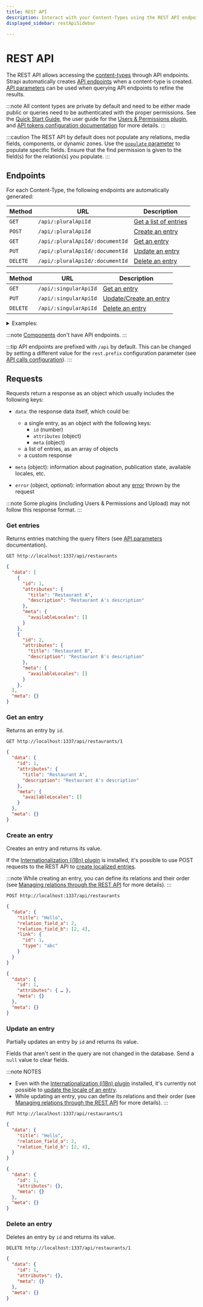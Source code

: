```yaml
---
title: REST API
description: Interact with your Content-Types using the REST API endpoints Strapi generates for you.
displayed_sidebar: restApiSidebar

---
```


# REST API

The REST API allows accessing the [content-types](/dev-docs/backend-customization/models) through API endpoints. Strapi automatically creates [API endpoints](#endpoints) when a content-type is created. [API parameters](/dev-docs/api/rest/parameters) can be used when querying API endpoints to refine the results.

:::note
All content types are private by default and need to be either made public or queries need to be authenticated with the proper permissions. See the [Quick Start Guide](/dev-docs/quick-start#step-3-set-roles--permissions), the user guide for the [Users & Permissions plugin](/user-docs/users-roles-permissions/configuring-end-users-roles), and [API tokens configuration documentation](/dev-docs/configurations/api-tokens) for more details.
:::

:::caution
The REST API by default does not populate any relations, media fields, components, or dynamic zones. Use the [`populate` parameter](/dev-docs/api/rest/populate-select) to populate specific fields. Ensure that the find permission is given to the field(s) for the relation(s) you populate.
:::

## Endpoints

For each Content-Type, the following endpoints are automatically generated:

<Tabs groupId="collection-single">

<TabItem value="collection-type" label="Collection type">

| Method   | URL                             | Description                           |
| -------- | ------------------------------- | ------------------------------------- |
| `GET`    | `/api/:pluralApiId`             | [Get a list of entries](#get-entries) |
| `POST`   | `/api/:pluralApiId`             | [Create an entry](#create-an-entry)   |
| `GET`    | `/api/:pluralApiId/:documentId` | [Get an entry](#get-an-entry)         |
| `PUT`    | `/api/:pluralApiId/:documentId` | [Update an entry](#update-an-entry)   |
| `DELETE` | `/api/:pluralApiId/:documentId` | [Delete an entry](#delete-an-entry)   |

</TabItem>

<TabItem value="single-type" label="Single type">

| Method   | URL                   | Description                                |
| -------- | --------------------- | ------------------------------------------ |
| `GET`    | `/api/:singularApiId` | [Get an entry](#get-an-entry)              |
| `PUT`    | `/api/:singularApiId` | [Update/Create an entry](#update-an-entry) |
| `DELETE` | `/api/:singularApiId` | [Delete an entry](#delete-an-entry)        |

</TabItem>

</Tabs>

<details>

<summary>Examples:</summary>

<Tabs groupId="collection-single">

<TabItem value="collection-type" label="Collection type">

`Restaurant` **Content type**

| Method | URL                      | Description               |
| ------ | ------------------------ | ------------------------- |
| GET    | `/api/restaurants`       | Get a list of restaurants |
| POST   | `/api/restaurants`       | Create a restaurant       |
| GET    | `/api/restaurants/:id`   | Get a specific restaurant |
| DELETE | `/api/restaurants/:id`   | Delete a restaurant       |
| PUT    | `/api/restaurants/:id`   | Update a restaurant       |

</TabItem>

<TabItem value="single-type" label="Single type">

`Homepage` **Content type**

| Method | URL             | Description                        |
| ------ | --------------- | ---------------------------------- |
| GET    | `/api/homepage` | Get the homepage content           |
| PUT    | `/api/homepage` | Update/create the homepage content |
| DELETE | `/api/homepage` | Delete the homepage content        |

</TabItem>
</Tabs>
</details>

:::note
[Components](/dev-docs/backend-customization/models#components) don't have API endpoints.
:::

:::tip
API endpoints are prefixed with `/api` by default. This can be changed by setting a different value for the `rest.prefix` configuration parameter (see [API calls configuration](/dev-docs/configurations/api)).
:::

## Requests

Requests return a response as an object which usually includes the following keys:

- `data`: the response data itself, which could be:
  - a single entry, as an object with the following keys:
    - `id` (number)
    - `attributes` (object)
    - `meta` (object)
  - a list of entries, as an array of objects
  - a custom response

- `meta` (object): information about pagination, publication state, available locales, etc.

- `error` (object, _optional_): information about any [error](/dev-docs/error-handling) thrown by the request

:::note
Some plugins (including Users & Permissions and Upload) may not follow this response format.
:::

<SideBySideContainer>

<SideBySideColumn>

### Get entries

Returns entries matching the query filters (see [API parameters](/dev-docs/api/rest/parameters) documentation).

</SideBySideColumn>

<SideBySideColumn>

<ApiCall>

<Request>

`GET http://localhost:1337/api/restaurants`

</Request>

<Response>

```json
{
  "data": [
    {
      "id": 1,
      "attributes": {
        "title": "Restaurant A",
        "description": "Restaurant A's description"
      },
      "meta": {
        "availableLocales": []
      }
    },
    {
      "id": 2,
      "attributes": {
        "title": "Restaurant B",
        "description": "Restaurant B's description"
      },
      "meta": {
        "availableLocales": []
      }
    },
  ],
  "meta": {}
}

```

</Response>

</ApiCall>

</SideBySideColumn>

</SideBySideContainer>

<SideBySideContainer>

<SideBySideColumn>

### Get an entry

Returns an entry by `id`.

</SideBySideColumn>

<SideBySideColumn>

<ApiCall>

<Request title="Example request">

`GET http://localhost:1337/api/restaurants/1`

</Request>

<Response title="Example response">

```json
{
  "data": {
    "id": 1,
    "attributes": {
      "title": "Restaurant A",
      "description": "Restaurant A's description"
    },
    "meta": {
      "availableLocales": []
    }
  },
  "meta": {}
}

```

</Response>

</ApiCall>

</SideBySideColumn>

</SideBySideContainer>

<SideBySideContainer>

<SideBySideColumn>

### Create an entry

Creates an entry and returns its value.

If the [Internationalization (i18n) plugin](/dev-docs/plugins/i18n.md) is installed, it's possible to use POST requests to the REST API to [create localized entries](/dev-docs/plugins/i18n.md#creating-a-new-localized-entry).

:::note
While creating an entry, you can define its relations and their order (see [Managing relations through the REST API](/dev-docs/api/rest/relations.md) for more details).
:::

</SideBySideColumn>

<SideBySideColumn>

<ApiCall>

<Request title="Example request">

`POST http://localhost:1337/api/restaurants`

```json
{
  "data": {
    "title": "Hello",
    "relation_field_a": 2,
    "relation_field_b": [2, 4],
    "link": {
      "id": 1,
      "type": "abc"
    }
  }
}
```

</Request>

<Response title="Example response">

```json
{
  "data": {
    "id": 1,
    "attributes": { … },
    "meta": {}
  },
  "meta": {}
}
```

</Response>

</ApiCall>

</SideBySideColumn>
</SideBySideContainer>


<SideBySideContainer>

<SideBySideColumn>

### Update an entry

Partially updates an entry by `id` and returns its value.

Fields that aren't sent in the query are not changed in the database. Send a `null` value to clear fields.

:::note NOTES
* Even with the [Internationalization (i18n) plugin](/dev-docs/plugins/i18n) installed, it's currently not possible to [update the locale of an entry](/dev-docs/plugins/i18n#updating-an-entry).
* While updating an entry, you can define its relations and their order (see [Managing relations through the REST API](/dev-docs/api/rest/relations.md) for more details).
:::

</SideBySideColumn>

<SideBySideColumn>

<ApiCall>

<Request title="Example request">

`PUT http://localhost:1337/api/restaurants/1`

```json
{
  "data": {
    "title": "Hello",
    "relation_field_a": 2,
    "relation_field_b": [2, 4],
  }
}
```

</Request>

<Response title="Example response">

```json
{
  "data": {
    "id": 1,
    "attributes": {},
    "meta": {}
  },
  "meta": {}
}
```

</Response>

</ApiCall>

</SideBySideColumn>
</SideBySideContainer >

<SideBySideContainer>

<SideBySideColumn>

### Delete an entry

Deletes an entry by `id` and returns its value.
</SideBySideColumn>

<SideBySideColumn>
<ApiCall>

<Request title="Example request">

`DELETE http://localhost:1337/api/restaurants/1`

</Request>

<Response title="Example response">

```json
{
  "data": {
    "id": 1,
    "attributes": {},
    "meta": {}
  },
  "meta": {}
}
```

</Response>

</ApiCall>

</SideBySideColumn>
</SideBySideContainer>
